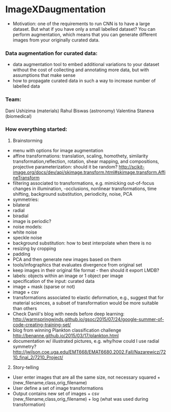 # ImageXDaugmentation
- Motivation: one of the requirements to run CNN is to have a large dataset. But what if you have only a small labelled dataset? You can perform augmentation, which means that you can generate different images from your originally curated data.

### Data augmentation for curated data:
- data augmentation tool to embed additional variations to your dataset without the cost of collecting and annotating more data, but with assumptions that make sense
- how to propagate curated data in such a way to increase number of labelled data

### Team:
Dani Ushizima (materials)
Rahul Biswas (astronomy)
Valentina Staneva (biomedical)

### How everything started:
1) Brainstorming
- menu with options for image augmentation
- affine transformations: translation, scaling, homothety, similarity transformation,reflection, rotation, shear mapping, and compositions, projective
parameterization: should it be random?
http://scikit-image.org/docs/dev/api/skimage.transform.html#skimage.transform.AffineTransform
- filtering associated to transformations, e.g. mimicking out-of-focus
changes in illumination,
-occlusions, nonlinear transformations, time shifting, background substitution, periodicity, noise, PCA
- symmetries:
- bilateral
- radial
- biradial
- image is periodic?
- noise models:
- white noise
- speckle noise
- background substitution: how to best interpolate when there is no
- resizing by cropping
- padding
- PCA and then generate new images based on them
- tools/infographics that evaluates divergence from original set
- keep images in their original file format - then should it export LMDB?
- labels: objects within an image or 1 object per image
- specification of the input: curated data
- image + mask (sparse or not)
- image + csv
- transformations associated to elastic deformation, e.g., suggest that for material sciences, a subset of transformation would be more suitable than others
- Check Daniil's blog with needs before deep learning:
http://warmspringwinds.github.io/gsoc/2015/07/24/google-summer-of-code-creating-training-set/
- blog from winning Plankton classification challenge
http://benanne.github.io/2015/03/17/plankton.html
- documentation w/ illustrated pictures, e.g. why/how could I use radial symmetry?
http://jwilson.coe.uga.edu/EMT668/EMAT6680.2002.Fall/Nazarewicz/7210_final_2/7210_Project/

2) Story-telling
- User enter images that are all the same size, not necessary squared + (new_filename,class,orig_filename)
- User define a set of image transformations
- Output contains new set of images + csv (new_filename,class,orig_filename) + log (what was used during transformation)
